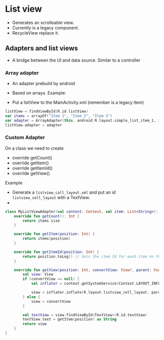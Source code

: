 # List view
- Generates an scrolleable view.
- Currently is a legacy component.
- RecycleView replace it. 

## Adapters and list views
- A bridge between the UI and data source. Similar to a controller

### Array adapter
- An adapter prebuild by android
- Based on arrays. 
Example: 

- Put a listView to the MainActivity.xml (remember is a legacy item)
```kotlin
listView = findViewById(R.id.listView)
var items = arrayOf("Item 1", "Item 2", "Item 3")
var adapter = ArrayAdapter(this, android.R.layout.simple_list_item_1, items)
listView.adapter = adapter
```

### Custom Adapter
On a class we need to create 
- override getCount()
- override getItem()
- override getItemId()
- override getView()

Example
- Generate a `listview_call_layout.xml` and put an id `listview_cell_layout` with a TextView. 
- 

```kotlin
class MyListViewAdapter(val context: Context, val item: List<String>): BaseAdapter() {
    override fun getCount(): Int {
        return items.size
    }

    override fun getItem(position: Int) {
        return items[position] 
    }

    override fun getItemId(position: Int) {
        return position.toLog() // Sets the item Id for each item on the array
    }

    override fun getView(position: Int, convertView: View?, parent: ViewGroup?): View {
        val view: View
        if (convertView == null) {
            val inflater = context.getSystemService(Context.LAYOUT_INFLATER_SERVICE) as LayoutInflater // Converts a .xml to a usable view on this code.

            view = inflater.inflate(R.layout.listview_cell_layout, parent, false)
        } else {
            view = convertView
        }

        val textView = view.findViewById<TextView>(R.id.textView)
        textView.text = getItem(position) as String
        return view 
    }
}
```
